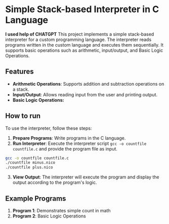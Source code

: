 # Simple Stack-based Interpreter in C Language

**I used help of CHATGPT**
This project implements a simple stack-based interpreter for a custom programming language. The interpreter reads programs written in the custom language and executes them sequentially. It supports basic operations such as arithmetic, input/output, and Basic Logic Operations. 

## Features

- **Arithmetic Operations**: Supports addition and subtraction operations on a stack.
- **Input/Output**: Allows reading input from the user and printing output.
- **Basic Logic Operations:**


## How to run

To use the interpreter, follow these steps:

1. **Prepare Programs**: Write programs in the C language.
2. **Run Interpreter**: Execute the interpreter script `gcc -o countfile countfile.c` and provide the program file as input.

```bash
gcc -o countfile countfile.c
./countfile minus.nico 
./countfile plus.nico   
```

3. **View Output**: The interpreter will execute the program and display the output according to the program's logic.

## Example Programs

1. **Program 1**: Demonstrates simple count in math 
2. **Program 2**: Basic Logic Operations
